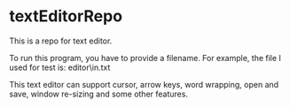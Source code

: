 # textEditorRepo
This is a repo for text editor.

To run this program, you have to provide a filename. For example, the file I used for test is: editor\in.txt

 This text editor can support cursor, arrow keys, word wrapping, open and save, window re-sizing and some other features.
